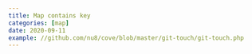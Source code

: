 ```yaml
---
title: Map contains key
categories: [map]
date: 2020-09-11
example: //github.com/nu8/cove/blob/master/git-touch/git-touch.php
---
```

